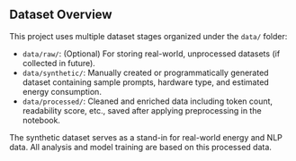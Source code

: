 ## Dataset Overview

This project uses multiple dataset stages organized under the `data/` folder:

- `data/raw/`: (Optional) For storing real-world, unprocessed datasets (if collected in future).
- `data/synthetic/`: Manually created or programmatically generated dataset containing sample prompts, hardware type, and estimated energy consumption.
- `data/processed/`: Cleaned and enriched data including token count, readability score, etc., saved after applying preprocessing in the notebook.

The synthetic dataset serves as a stand-in for real-world energy and NLP data. All analysis and model training are based on this processed data.
